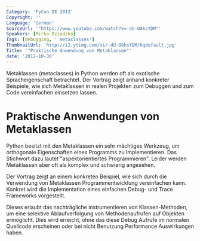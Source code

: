 ```yaml
---
Category: 'PyCon DE 2012'
Copyright: ''
Language: 'German'
SourceUrl: '"https://www.youtube.com/watch?v=-dU-O8ksYDM"'
Speakers: [Mirko Dziadzka]
Tags: [debugging, ' metaclasses']
ThumbnailUrl: 'http://i2.ytimg.com/vi/-dU-O8ksYDM/hqdefault.jpg'
Title: '"Praktische Anwendung von Metaklassen"'
date: '2012-10-30'
---
```

Metaklassen (metaclasses) in Python werden oft als exotische Spracheigenschaft
betrachtet. Der Vortrag zeigt anhand konkreter Beispiele, wie sich Metaklassen
in realen Projekten zum Debuggen und zum Code vereinfachen einsetzen lassen.

# Praktische Anwendungen von Metaklassen

Python besitzt mit den Metaklassen ein sehr mächtiges Werkzeug, um orthogonale
Eigenschaften eines Programms zu Implementieren. Das Stichwort dazu lautet
"aspektorientiertes Programmieren". Leider werden Metaklassen aber oft als
komplex und schwierig angesehen.

Der Vortrag zeigt an einem konkreten Beispiel, wie sich durch die Verwendung
von Metaklassen Programmentwicklung vereinfachen kann. Konkret wird die
Implementation eines einfachen Debug- und Trace Frameworks vorgestellt.

Dieses erlaubt das nachträgliche instrumentieren von Klassen-Methoden, um eine
selektive Ablaufverfolgung von Methodenaufrufen auf Objekten ermöglicht. Dies
wird erreicht, ohne das diese Debug Aufrufe im normalen Quellcode erscheinen
oder bei nicht Benutzung Performance Auswirkungen haben.

